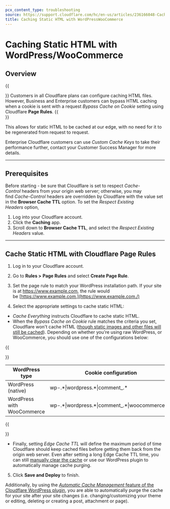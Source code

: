 ```yaml
---
pcx_content_type: troubleshooting
source: https://support.cloudflare.com/hc/en-us/articles/236166048-Caching-Static-HTML-with-WordPress-WooCommerce
title: Caching Static HTML with WordPressWooCommerce
---
```


# Caching Static HTML with WordPress/WooCommerce



## Overview

{{<Aside type="note">}}
Customers in all Cloudflare plans can configure caching HTML files.
However, Business and Enterprise customers can bypass HTML caching when
a cookie is sent with a request *Bypass Cache on Cookie* setting using
Cloudflare **Page Rules**.
{{</Aside>}}

This allows for static HTML to be cached at our edge, with no need for it to be regenerated from request to request. 

Enterprise Cloudflare customers can use _Custom Cache Keys_ to take their performance further, contact your Customer Success Manager for more details.

___

## Prerequisites

Before starting - be sure that Cloudflare is set to respect _Cache-Control_ headers from your origin web server; otherwise, you may find _Cache-Control_ headers are overridden by Cloudflare with the value set in the **Browser Cache TTL** option. To set the _Respect Existing Headers_ option,

1.  Log into your Cloudflare account.
2.  Click the **Caching** app.
3.  Scroll down to **Browser Cache TTL**, and select the _Respect Existing Headers_ value.

___

## Cache Static HTML with Cloudflare Page Rules

1. Log in to your Cloudflare account.

2. Go to **Rules >** **Page Rules** and select **Create Page Rule**.

3. Set the page rule to match your WordPress installation path. If your site is at https://www.example.com, the rule would be [https://www.example.com.](https://www.example.com./)

4. Select the appropriate settings to cache static HTML:

-   _Cache Everything_ instructs Cloudflare to cache static HTML.
-   When the _Bypass Cache on Cookie_ rule matches the criteria you set, Cloudflare won't cache HTML ([though static images and other files will still be cached](/cache/concepts/default-cache-behavior/)). Depending on whether you're using raw WordPress, or WooCommerce, you should use one of the configurations below:

{{<Aside type="warning">}}

| WordPress type | Cookie configuration |
|---|---|
| WordPress (native) | wp-.\*\|wordpress.\*\|comment\_.\* |
| WordPress with WooCommerce | wp-.\*\|wordpress.\*\|comment\_.\*\|woocommerce\_.\* |

{{</Aside>}}

-   Finally, setting _Edge Cache TTL_ will define the maximum period of time Cloudflare should keep cached files before getting them back from the origin web server. Even after setting a long Edge Cache TTL time, you can still [manually clear the cache](https://support.cloudflare.com/hc/en-us/articles/200169246-How-do-I-purge-my-cache-) or use our WordPress plugin to automatically manage cache purging.

5. Click **Save and Deploy** to finish. 

Additionally, by using the [_Automatic Cache Management_ feature of the Cloudflare WordPress plugin](https://support.cloudflare.com/hc/en-us/articles/115002708027-What-does-Automatic-Cache-Management-in-the-Cloudflare-Plugin-do-), you are able to automatically purge the cache for your site after your site changes (i.e. changing/customizing your theme or editing, deleting or creating a post, attachment or page).
